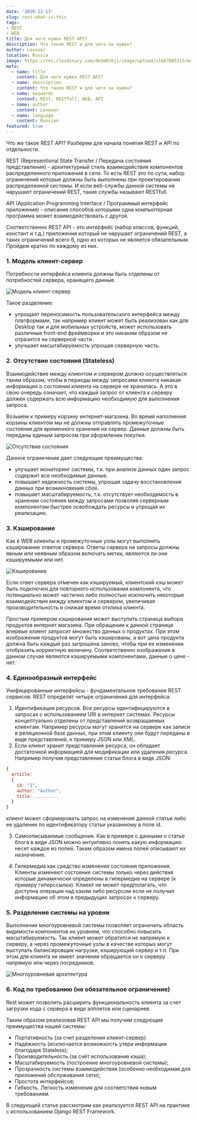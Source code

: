 ```yaml
---
date: '2020-12-13'
slug: rest-what-is-this 
tags:
- REST 
- WEB 
title: Для чего нужен REST API? 
description: Что такое REST и для чего он нужен?
author: Lexover 
location: Russia 
image: https://res.cloudinary.com/dm3m076ji/image/upload/v1607885315/media/lexover_blog/rest_xaksrb.png
meta:
  - name: title
    content: Для чего нужен REST API?
  - name: description
    content: Что такое REST и для чего он нужен?
  - name: keywords
    content: REST, RESTfull, WEB, API
  - name: author
    content: Lexover 
  - name: language
    content: Russian 
featured: true
---
```


Что же такое REST API? Разберем для начала понятия REST и API по отдельности.

REST (Representional State Transfer / Передача состояния представления) - архитектурный стиль взаимодействия компонентов распределенного приложения в сети. То есть REST это по сути, набор ограничений которые должны быть выполнены при проектировании распределенной системы. И если веб-службы данной системы не нарушают ограничений REST, такие службы называют RESTfull.

API (Application Programming Interface / Программый интерфейс приложения) - описания способов которыми одна компьютерная программа может взаимодействовать с другой.

Соответственно REST API - это интерфейс (набор классов, функций, констант и т.д.) приложения который не нарушает ограничений REST, а таких ограничений всего 6, одно из которых не является обязательным. Пройдем кратко по каждому из них.

### 1. Модель клиент-сервер

Потребности интерфейса клиента должны быть отделены от потребностей сервера, хранящего данные.

![Модель клиент-сервер](https://res.cloudinary.com/dm3m076ji/image/upload/v1608215181/media/lexover_blog/rest_1_jnhtbk.png)

Такое разделение:
- упрощает переносимость пользовательского интерфейса между платформами, так например клиент может быть реализован как для Desktop так и для мобильных устройств, может использовать различные front-end фреймворки и это никаким образом не отразится на серверной части.
- улучшает масштабируемость упрощая серверную часть.

### 2. Отсутствие состояния (Stateless)

Взаимодействие между клиентом и сервером должно осуществляться таким образом, чтобы в периоды между запросами клиента никакая информация о состоянии клиента на сервере не хранилась. А это в свою очередь означает, что каждый запрос от клиента к серверу должен содержать всю информацию необходимую для выполнения запроса. 

Возьмем к примеру корзину интернет-магазина. Во время наполнения корзины клиентом мы не должны отправлять промежуточные состояния для временного хранения на сервер. Данные должны быть переданы единым запросом при оформлении покупки.

![Отсутствие состояния](https://res.cloudinary.com/dm3m076ji/image/upload/v1608215181/media/lexover_blog/rest_2_mcykxo.png)

Данное ограничение дает следующие преимущества:
- улучшает мониторинг системы, т.к. при анализе данных один запрос содержит все необходимые данные.
- повышает надежность системы, упрощая задачу восстановления данных при возникновения сбоя.
- повышает масштабируемость, т.к. отсутствует необходимость в хранении состояния между запросами позволяя серверным компонентам быстрее освобождать ресурсы и упрощая их реализацию.

### 3. Кэширование

Как в WEB клиенты и промежуточные узлы могут выполнять кэширование ответов сервера. Ответы сервера на запросы должны явным или неявным образом включать метки, являются ли они кэшируемыми или нет.

![Кэширование](https://res.cloudinary.com/dm3m076ji/image/upload/v1608215181/media/lexover_blog/rest_3_x7yczg.png)

Если ответ сервера отмечен как кэшируемый, клиентский кэш может быть подключен для повторного использования компонента, что потенциально может частично либо полностью исключить некоторые взаимодействия между клиентом и сервером, увеличивая производительность и снижая время отклика клиента.

Простым примером кэширования может выступить страница выбора продуктов интернет магазина. При обращении к данной странице впервые клиент запросит множество данных о продуктах. При этом изображения продуктов могут быть кэшированы, а вот цена продукта должна быть каждый раз запрошена заново, чтобы при ее изменении отобразить корректную величину. Соответственно изображения в данном случае являются кэшируемыми компонентами, данные о цене - нет.

### 4. Единообразный интерфейс

Унифицированные интерфейсы - фундаментальное требование REST сервисов. REST определят четыре ограничения для интерфейса:

1. Идентификация ресурсов.
Все ресурсы идентифицируются в запросах с использованием URI в интернет системах. Ресурсы концептуально отделены от представлений возвращаемых клиентам. Например ресурсы могут хранится на сервере как записи в реляционной базе данных, при этом клиенту они будут переданы в виде представлений, к примеру JSON или XML.
2. Если клиент хранит представление ресурса, он обладает достаточной информацией для модификации или удаления ресурса. Например получив представление статьи блога в виде JSON: 
```js
{
  article: 
  {
    id: "1",
    author: "Author",
    title: .........
  }
}
```
клиент может сформировать запрос на изменение данной статьи либо ее удаление по идентификатору статьи указанному в поле id.

3. Cамоописываемые сообщения.
Как в примере с данными о статье блога в виде JSON можно интуитивно понять какую информацию несет каждое из полей. Таким образом имена полей описывают их назначение.

4. Гипермедиа как средство изменения состояния приложения.
Клиенты изменяют состояние системы только через действия которые динамически определены в гипермедиа на сервере (к примеру гиперссылки). Клиент не может предполагать, что доступна операция над каким либо ресурсом если не получил информацию об этом в предыдущих запросах к серверу.

### 5. Разделение системы на уровни
Выполнение многоуровневой системы позволяет ограничить область видимости компонентов их уровнем, что способно повысить масштабируемость. Так клиент может обратится не напрямую к серверу, а через промежуточные узлы в качестве которых могут выступать балансировщик нагрузки, кэширующий сервер и т.п. При этом для клиента не имеет значения обращается он к серверу напрямую или через посредников. 

![Многоуровневая архитектура](https://res.cloudinary.com/dm3m076ji/image/upload/v1608215181/media/lexover_blog/rest_4_f1e9wy.png)

### 6. Код по требованию (не обязательное ограничение)
Rest может позволить расширить функциональность клиента за счет загрузки кода с сервера в виде апплетов или сценариев.

Таким образом реализовав REST API мы получим следующие преимущества нашей системы:
- Портативность (за счет разделения клиент-сервер)
- Надёжность (исключается возможность утери информации благодаря Stateless);
- Производительность (за счёт использования кэша);
- Масштабируемость (построение многоуровневой системы);
- Прозрачность системы взаимодействия (особенно необходимая для приложений обслуживания сети);
- Простота интерфейсов;
- Гибкость. Легкость изменения для соответствия новым требованиям.

В следующей статье рассмотрим как реализуется REST API на практике с использованием Django REST Framework.


